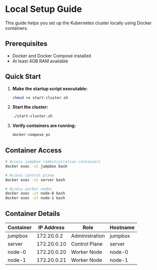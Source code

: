 # Local Setup Guide

This guide helps you set up the Kubernetes cluster locally using Docker containers.

## Prerequisites

- Docker and Docker Compose installed
- At least 4GB RAM available

## Quick Start

1. **Make the startup script executable:**

   ```bash
   chmod +x start-cluster.sh
   ```

2. **Start the cluster:**

   ```bash
   ./start-cluster.sh
   ```

3. **Verify containers are running:**

   ```bash
   docker-compose ps
   ```

## Container Access

```bash
# Access jumpbox (administration container)
docker exec -it jumpbox bash

# Access control plane
docker exec -it server bash

# Access worker nodes
docker exec -it node-0 bash
docker exec -it node-1 bash
```

## Container Details

| Container | IP Address | Role | Hostname |
|-----------|------------|------|----------|
| jumpbox   | 172.20.0.2 | Administration | jumpbox |
| server    | 172.20.0.10 | Control Plane | server |
| node-0    | 172.20.0.20 | Worker Node | node-0 |
| node-1    | 172.20.0.21 | Worker Node | node-1 |
